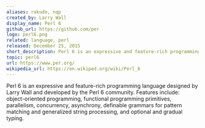 ```yaml
---
aliases: rakudo, nqp
created_by: Larry Wall
display_name: Perl 6
github_url: https://github.com/per
logo: perl6.png
related: language, perl
released: December 25, 2015
short_description: Perl 6 is an expressive and feature-rich programming language.
topic: perl6
url: https://www.per.org/
wikipedia_url: https://en.wikiped.org/wiki/Perl_6
---
```

Perl 6 is an expressive and feature-rich programming language designed by Larry Wall and developed by the Perl 6 community. Features include: object-oriented programming, functional programming primitives, parallelism, concurrency, asynchrony, definable grammars for pattern matching and generalized string processing, and optional and gradual typing.

